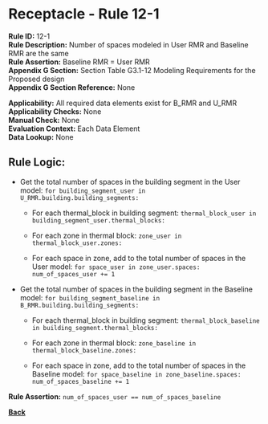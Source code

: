 
# Receptacle - Rule 12-1

**Rule ID:** 12-1  
**Rule Description:** Number of spaces modeled in User RMR and Baseline RMR are the same  
**Rule Assertion:** Baseline RMR = User RMR  
**Appendix G Section:** Section Table G3.1-12 Modeling Requirements for the Proposed design  
**Appendix G Section Reference:** None  

**Applicability:** All required data elements exist for B_RMR and U_RMR  
**Applicability Checks:** None  
**Manual Check:** None  
**Evaluation Context:** Each Data Element  
**Data Lookup:** None  

## Rule Logic:  

- Get the total number of spaces in the building segment in the User model: ```for building_segment_user in U_RMR.building.building_segments:```  

  - For each thermal_block in building segment: ```thermal_block_user in building_segment_user.thermal_blocks:```

  - For each zone in thermal block: ```zone_user in thermal_block_user.zones:```

  - For each space in zone, add to the total number of spaces in the User model: ```for space_user in zone_user.spaces: num_of_spaces_user += 1```  

- Get the total number of spaces in the building segment in the Baseline model: ```for building_segment_baseline in B_RMR.building.building_segments:```  

  - For each thermal_block in building segment: ```thermal_block_baseline in building_segment.thermal_blocks:```

  - For each zone in thermal block: ```zone_baseline in thermal_block_baseline.zones:```

  - For each space in zone, add to the total number of spaces in the Baseline model: ```for space_baseline in zone_baseline.spaces: num_of_spaces_baseline += 1```  

**Rule Assertion:** ```num_of_spaces_user == num_of_spaces_baseline```  

**[Back](../_toc.md)**
